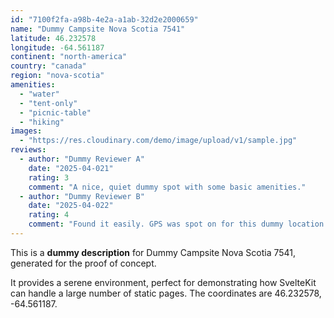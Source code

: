 ```yaml
---
id: "7100f2fa-a98b-4e2a-a1ab-32d2e2000659"
name: "Dummy Campsite Nova Scotia 7541"
latitude: 46.232578
longitude: -64.561187
continent: "north-america"
country: "canada"
region: "nova-scotia"
amenities:
  - "water"
  - "tent-only"
  - "picnic-table"
  - "hiking"
images:
  - "https://res.cloudinary.com/demo/image/upload/v1/sample.jpg"
reviews:
  - author: "Dummy Reviewer A"
    date: "2025-04-021"
    rating: 3
    comment: "A nice, quiet dummy spot with some basic amenities."
  - author: "Dummy Reviewer B"
    date: "2025-04-022"
    rating: 4
    comment: "Found it easily. GPS was spot on for this dummy location."
---
```


This is a **dummy description** for Dummy Campsite Nova Scotia 7541, generated for the proof of concept.

It provides a serene environment, perfect for demonstrating how SvelteKit can handle a large number of static pages. The coordinates are 46.232578, -64.561187.
